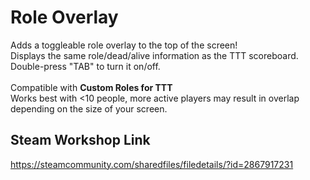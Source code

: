 # Role Overlay
Adds a toggleable role overlay to the top of the screen!\
Displays the same role/dead/alive information as the TTT scoreboard.\
Double-press "TAB" to turn it on/off.\
\
Compatible with **Custom Roles for TTT**\
Works best with <10 people, more active players may result in overlap depending on the size of your screen.

## Steam Workshop Link
https://steamcommunity.com/sharedfiles/filedetails/?id=2867917231

